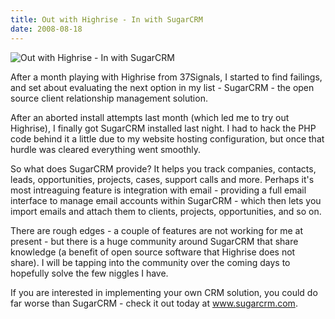 ```yaml
---
title: Out with Highrise - In with SugarCRM
date: 2008-08-18
---
```


![Out with Highrise - In with SugarCRM](https://source.unsplash.com/npxXWgQ33ZQ/1600x900)

After a month playing with Highrise from 37Signals, I started to find failings, and set about evaluating the next option in my list - SugarCRM - the open source client relationship management solution.

After an aborted install attempts last month (which led me to try out Highrise), I finally got SugarCRM installed last night. I had to hack the PHP code behind it a little due to my website hosting configuration, but once that hurdle was cleared everything went smoothly.

So what does SugarCRM provide? It helps you track companies, contacts, leads, opportunities, projects, cases, support calls and more. Perhaps it's most intreaguing feature is integration with email - providing a full email interface to manage email accounts within SugarCRM - which then lets you import emails and attach them to clients, projects, opportunities, and so on.

There are rough edges - a couple of features are not working for me at present - but there is a huge community around SugarCRM that share knowledge (a benefit of open source software that Highrise does not share). I will be tapping into the community over the coming days to hopefully solve the few niggles I have.

If you are interested in implementing your own CRM solution, you could do far worse than SugarCRM - check it out today at www.sugarcrm.com.